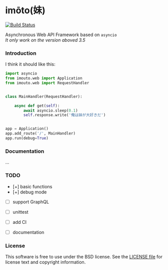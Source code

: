 # imōto(妹)
[![Build Status](https://travis-ci.org/Hanaasagi/imouto.svg?branch=master)](https://travis-ci.org/Hanaasagi/imouto)

Asynchronous Web API Framework based on `asyncio`  
*It only work on the version aboved 3.5*

### Introduction
I think it should like this:

```Python
import asyncio
from imouto.web import Application
from imouto.web import RequestHandler


class MainHandler(RequestHandler):

    async def get(self):
        await asyncio.sleep(0.1)
        self.response.write('俺は妹が大好きだ')


app = Application()
app.add_route('/', MainHandler)
app.run(debug=True)
```


### Documentation

...

### TODO

- [+] basic functions
- [+] debug mode
- [ ] support GraphQL
- [ ] unittest
- [ ] add CI
- [ ] documentation


### License

This software is free to use under the BSD license. See the [LICENSE file](https://github.com/Hanaasagi/imouto/blob/master/LICENSE) for license text and copyright information.
